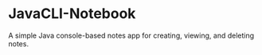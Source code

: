 # JavaCLI-Notebook
A simple Java console-based notes app for creating, viewing, and deleting notes.
